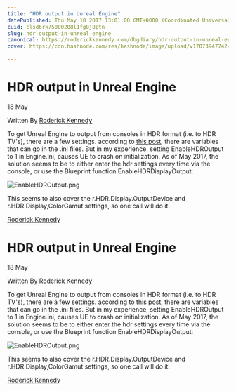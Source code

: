 ```yaml
---
title: "HDR output in Unreal Engine"
datePublished: Thu May 18 2017 13:01:00 GMT+0000 (Coordinated Universal Time)
cuid: clsd6rk75000208l1fg8j8ptn
slug: hdr-output-in-unreal-engine
canonical: https://roderickkennedy.com/dbgdiary/hdr-output-in-unreal-engine
cover: https://cdn.hashnode.com/res/hashnode/image/upload/v1707394774248/b6568fc2-83ae-4972-bef7-4c852aec8f95.png

---
```


HDR output in Unreal Engine
===========================

18 May

Written By [Roderick Kennedy](https://roderickkennedy.com/dbgdiary?author=5f08d2770b281846bf04ee3b)

To get Unreal Engine to output from consoles in HDR format (i.e. to HDR TV's), there are a few settings. according to [this post](https://udn.unrealengine.com/questions/323020/wide-colour-gamut-high-dynamic-range.html), there are variables that can go in the .ini files. But in my experience, setting EnableHDROutput to 1 in Engine.ini, causes UE to crash on initialization. As of May 2017, the solution seems to be to either enter the hdr settings every time via the console, or use the Blueprint function EnableHDRDisplayOutput:

![EnableHDROutput.png](https://cdn.hashnode.com/res/hashnode/image/upload/v1707394771892/dceef1b2-dc62-485a-9e28-7eb20722c00e.png)

This seems to also cover the r.HDR.Display.OutputDevice and r.HDR.Display,ColorGamut settings, so one call will do it.

 [Roderick Kennedy](https://roderickkennedy.com/dbgdiary?author=5f08d2770b281846bf04ee3b)

HDR output in Unreal Engine
===========================

18 May

Written By [Roderick Kennedy](https://roderickkennedy.com/dbgdiary?author=5f08d2770b281846bf04ee3b)

To get Unreal Engine to output from consoles in HDR format (i.e. to HDR TV's), there are a few settings. according to [this post](https://udn.unrealengine.com/questions/323020/wide-colour-gamut-high-dynamic-range.html), there are variables that can go in the .ini files. But in my experience, setting EnableHDROutput to 1 in Engine.ini, causes UE to crash on initialization. As of May 2017, the solution seems to be to either enter the hdr settings every time via the console, or use the Blueprint function EnableHDRDisplayOutput:

![EnableHDROutput.png](https://cdn.hashnode.com/res/hashnode/image/upload/v1707394772913/baf7a17d-d3da-4df4-9800-ed80a52f801c.png)

This seems to also cover the r.HDR.Display.OutputDevice and r.HDR.Display,ColorGamut settings, so one call will do it.

 [Roderick Kennedy](https://roderickkennedy.com/dbgdiary?author=5f08d2770b281846bf04ee3b)
